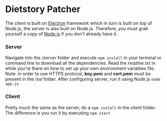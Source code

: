 # Dietstory Patcher
The client is built on [Electron](https://electron.atom.io/) framework which in turn is built on top of Node.js, the server is also built on Node.js. Therefore, you must grab yourself a copy of [Node.js](https://nodejs.org/en/) if you don't already have it.

### Server
Navigate into the */server* folder and execute `npm install` in your terminal or command line to download all the dependencies. Read the *readme.txt* in while you're there on how to set up your own environment variables file. Note: in order to use HTTPS protocol, **key.pem** and **cert.pem** must be present in the */ssl* folder. After configuring server, run it using Node.js `node app.js`

### Client
Pretty much the same as the server, do a `npm install` in the client folder. The difference is you run it by executing `npm start`
